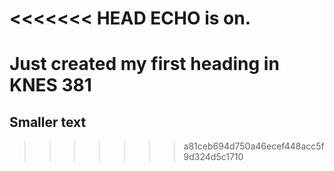 <<<<<<< HEAD
ECHO is on.
=======

# Just created my first heading in KNES 381
## Smaller text
>>>>>>> a81ceb694d750a46ecef448acc5f9d324d5c1710
